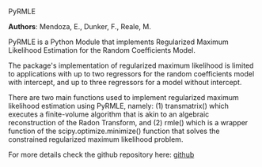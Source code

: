 PyRMLE

**Authors**: Mendoza, E., Dunker, F., Reale, M.

PyRMLE is a Python Module that implements Regularized Maximum Likelihood Estimation for the Random Coefficients Model.

The package's implementation of regularized maximum likelihood is limited to applications with up to two regressors for the random coefficients model with intercept, and up to three regressors for a model without intercept. 

There are two main functions used to implement regularized maximum likelihood estimation using PyRMLE, namely: (1) transmatrix() which executes a finite-volume algorithm that is akin to an algebraic reconstruction of the Radon Transform, and (2) rmle() which is a wrapper function of the scipy.optimize.minimize() function that solves the constrained regularized maximum likelihood problem.

For more details check the github repository here: [github](https://github.com/eae-mendoza/PyRMLE)
